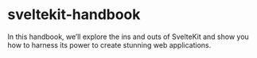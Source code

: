 # sveltekit-handbook
In this handbook, we’ll explore the ins and outs of SvelteKit and show you how to harness its power to create stunning web applications.
